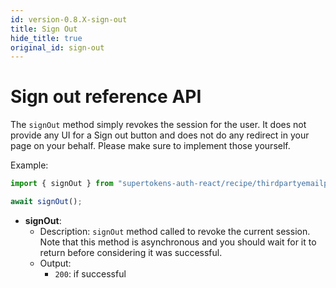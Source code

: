 ```yaml
---
id: version-0.8.X-sign-out
title: Sign Out
hide_title: true
original_id: sign-out
---
```


# Sign out reference API


The `signOut` method simply revokes the session for the user. It does not provide any UI for a Sign out button and does not do any redirect in your page on your behalf. Please make sure to implement those yourself.

Example: 

```js
import { signOut } from "supertokens-auth-react/recipe/thirdpartyemailpassword";

await signOut();
```

- **signOut**: 
    - Description: `signOut` method called to revoke the current session. Note that this method is asynchronous and you should wait for it to return before considering it was successful.
    - Output:
        - `200`: if successful